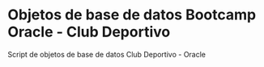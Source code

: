 # Objetos de base de datos Bootcamp Oracle - Club Deportivo
Script de objetos de base de datos Club Deportivo - Oracle
